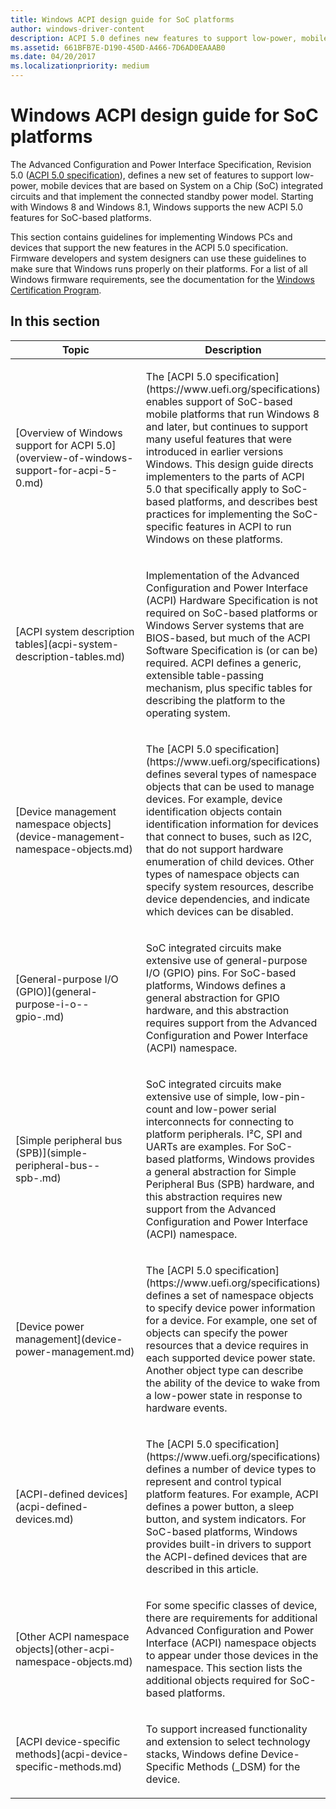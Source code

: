 ```yaml
---
title: Windows ACPI design guide for SoC platforms
author: windows-driver-content
description: ACPI 5.0 defines new features to support low-power, mobile devices based on SoC ICs that implement the connected standby power model.
ms.assetid: 661BFB7E-D190-450D-A466-7D6AD0EAAAB0
ms.date: 04/20/2017
ms.localizationpriority: medium
---
```


# Windows ACPI design guide for SoC platforms


The Advanced Configuration and Power Interface Specification, Revision 5.0 ([ACPI 5.0 specification](https://www.uefi.org/specifications)), defines a new set of features to support low-power, mobile devices that are based on System on a Chip (SoC) integrated circuits and that implement the connected standby power model. Starting with Windows 8 and Windows 8.1, Windows supports the new ACPI 5.0 features for SoC-based platforms.

This section contains guidelines for implementing Windows PCs and devices that support the new features in the ACPI 5.0 specification. Firmware developers and system designers can use these guidelines to make sure that Windows runs properly on their platforms. For a list of all Windows firmware requirements, see the documentation for the [Windows Certification Program](http://go.microsoft.com/fwlink/p/?linkid=227314).

## In this section


<table>
<colgroup>
<col width="50%" />
<col width="50%" />
</colgroup>
<thead>
<tr class="header">
<th>Topic</th>
<th>Description</th>
</tr>
</thead>
<tbody>
<tr class="odd">
<td><p>[Overview of Windows support for ACPI 5.0](overview-of-windows-support-for-acpi-5-0.md)</p></td>
<td><p>The [ACPI 5.0 specification](https://www.uefi.org/specifications) enables support of SoC-based mobile platforms that run Windows 8 and later, but continues to support many useful features that were introduced in earlier versions Windows. This design guide directs implementers to the parts of ACPI 5.0 that specifically apply to SoC-based platforms, and describes best practices for implementing the SoC-specific features in ACPI to run Windows on these platforms.</p></td>
</tr>
<tr class="even">
<td><p>[ACPI system description tables](acpi-system-description-tables.md)</p></td>
<td><p>Implementation of the Advanced Configuration and Power Interface (ACPI) Hardware Specification is not required on SoC-based platforms or Windows Server systems that are BIOS-based, but much of the ACPI Software Specification is (or can be) required. ACPI defines a generic, extensible table-passing mechanism, plus specific tables for describing the platform to the operating system.</p></td>
</tr>
<tr class="odd">
<td><p>[Device management namespace objects](device-management-namespace-objects.md)</p></td>
<td><p>The [ACPI 5.0 specification](https://www.uefi.org/specifications) defines several types of namespace objects that can be used to manage devices. For example, device identification objects contain identification information for devices that connect to buses, such as I2C, that do not support hardware enumeration of child devices. Other types of namespace objects can specify system resources, describe device dependencies, and indicate which devices can be disabled.</p></td>
</tr>
<tr class="even">
<td><p>[General-purpose I/O (GPIO)](general-purpose-i-o--gpio-.md)</p></td>
<td><p>SoC integrated circuits make extensive use of general-purpose I/O (GPIO) pins. For SoC-based platforms, Windows defines a general abstraction for GPIO hardware, and this abstraction requires support from the Advanced Configuration and Power Interface (ACPI) namespace.</p></td>
</tr>
<tr class="odd">
<td><p>[Simple peripheral bus (SPB)](simple-peripheral-bus--spb-.md)</p></td>
<td><p>SoC integrated circuits make extensive use of simple, low-pin-count and low-power serial interconnects for connecting to platform peripherals. I²C, SPI and UARTs are examples. For SoC-based platforms, Windows provides a general abstraction for Simple Peripheral Bus (SPB) hardware, and this abstraction requires new support from the Advanced Configuration and Power Interface (ACPI) namespace.</p></td>
</tr>
<tr class="even">
<td><p>[Device power management](device-power-management.md)</p></td>
<td><p>The [ACPI 5.0 specification](https://www.uefi.org/specifications) defines a set of namespace objects to specify device power information for a device. For example, one set of objects can specify the power resources that a device requires in each supported device power state. Another object type can describe the ability of the device to wake from a low-power state in response to hardware events.</p></td>
</tr>
<tr class="odd">
<td><p>[ACPI-defined devices](acpi-defined-devices.md)</p></td>
<td><p>The [ACPI 5.0 specification](https://www.uefi.org/specifications) defines a number of device types to represent and control typical platform features. For example, ACPI defines a power button, a sleep button, and system indicators. For SoC-based platforms, Windows provides built-in drivers to support the ACPI-defined devices that are described in this article.</p></td>
</tr>
<tr class="even">
<td><p>[Other ACPI namespace objects](other-acpi-namespace-objects.md)</p></td>
<td><p>For some specific classes of device, there are requirements for additional Advanced Configuration and Power Interface (ACPI) namespace objects to appear under those devices in the namespace. This section lists the additional objects required for SoC-based platforms.</p></td>
</tr>
<tr class="odd">
<td><p>[ACPI device-specific methods](acpi-device-specific-methods.md)</p></td>
<td><p>To support increased functionality and extension to select technology stacks, Windows define Device-Specific Methods (_DSM) for the device.</p></td>
</tr>
</tbody>
</table>

 

 

 




